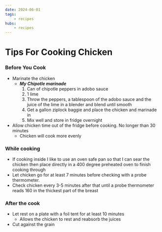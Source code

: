 ```yaml
---
date: 2024-06-01
tags:
    - recipes
hubs:
    - recipes
---
```

# Tips For Cooking Chicken

### Before You Cook
- Marinate the chicken
    - ***My Chipotle marinade***
        1. Can of chipotle peppers in adobo sauce
        2. 1 lime
        3. Throw the peppers, a tablespoon of the adobo sauce and the juice of the lime in a blender and blend until smooth
        4. Get a gallon ziplock baggie and place the chicken and marinade in
        5. Mix well and store in fridge overnight
- Allow chicken time out of the fridge before cooking. No longer than 30 minutes
    - Chicken will cook more evenly
### While cooking
- If cooking inside I like to use an oven safe pan so that I can sear the chicken then place directly in a 400 degree preheated oven to finish cooking through
- Let chicken go for at least 7 minutes before checking with a probe thermometer.
- Check chicken every 3-5 minutes after that until a probe thermometer reads 160 in the thickest part of the breast
### After the cook
- Let rest on a plate with a foil tent for at least 10 minutes
    - Allows the chicken to rest and reabsorb the juices
- Cut against the grain
